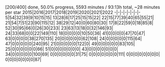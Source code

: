 [200/400] done, 50.0% progress, 5593 minutes / 93:13h total, ~28 minutes per star
2015|2016|2017|2018|2019|2020|2021|2022
-|-|-|-|-|-|-|-
5|54|32|39|9|10|15|15|
13|28|6|17|25|15|15|22|
22|15|77|39|40|65|55|21|
21|54|7|51|23|90|115|12|
38|29|12|40|0|60|80|30|
17|8|22|59|0|18|85|8|
52|30|95|66|0|26|30|233|
23|63|13|18|0|32|146|93|
24|33|68|0|0|22|149|110|
18|0|0|0|0|10|50|36|
41|0|0|0|0|47|70|47|
63|0|0|0|0|38|270|135|
20|0|0|0|0|0|62|108|
24|0|0|0|0|0|115|64|
47|0|0|0|0|0|240|95|
21|0|0|0|0|0|122|0|
49|0|0|0|0|0|83|105|
25|0|0|0|0|0|0|66|
51|0|0|0|0|0|0|0|
43|0|0|0|0|0|0|0|
34|0|0|0|0|0|100|69|
0|0|0|0|0|0|31|75|
0|0|0|0|0|0|0|111|
0|0|0|0|0|0|0|0|
0|0|0|0|0|0|0|87|
